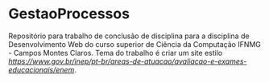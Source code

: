 # GestaoProcessos
Repositório para trabalho de conclusão de disciplina para a disciplina de Desenvolvimento Web do curso superior de Ciência da Computação IFNMG - Campos Montes Claros.
Tema do trabalho é criar um site estilo _https://www.gov.br/inep/pt-br/areas-de-atuacao/avaliacao-e-exames-educacionais/enem_.
